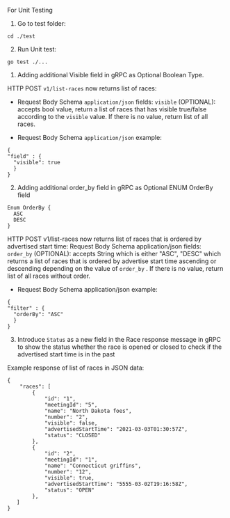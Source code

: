 For Unit Testing

1. Go to test folder:

```
cd ./test
```

2. Run Unit test:

```
go test ./...
```

1. Adding additional Visible field in gRPC as Optional Boolean Type.

HTTP POST `v1/list-races` now returns list of races:

- Request Body Schema `application/json` fields:
  `visible` (OPTIONAL): accepts bool value, return a list of races that has visible true/false according to the `visible` value. If there is no value, return list of all races.

- Request Body Schema `application/json` example:

```
{
"field" : {
  "visible": true
  }
}
```

2. Adding additional order_by field in gRPC as Optional ENUM OrderBy field

```
Enum OrderBy {
  ASC
  DESC
}
```

HTTP POST v1/list-races now returns list of races that is ordered by advertised start time:
Request Body Schema application/json fields:
`order_by` (OPTIONAL): accepts String which is either "ASC", "DESC" which returns a list of races that is ordered by advertise start time ascending or descending depending on the value of `order_by` . If there is no value, return list of all races without order.

- Request Body Schema application/json example:

```
{
"filter" : {
  "orderBy": "ASC"
  }
}
```

3. Introduce `Status` as a new field in the Race response message in gRPC to show the status whether the race is opened or closed to check if the advertised start time is in the past

Example response of list of races in JSON data:

```
{
    "races": [
        {
            "id": "1",
            "meetingId": "5",
            "name": "North Dakota foes",
            "number": "2",
            "visible": false,
            "advertisedStartTime": "2021-03-03T01:30:57Z",
            "status": "CLOSED"
        },
        {
            "id": "2",
            "meetingId": "1",
            "name": "Connecticut griffins",
            "number": "12",
            "visible": true,
            "advertisedStartTime": "5555-03-02T19:16:58Z",
            "status": "OPEN"
        },
   ]
}
```
